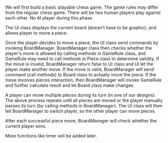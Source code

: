 We will first build a basic playable chess game. The game rules may differ from the regular chess game.
There will be two human players play against each other. No AI player during this phase.

The UI class displays the current board (doesn't have to be graphic), and allows player to move a piece.

Once the player decides to move a piece, the UI class send commands by invoking BoardManager.
BoardManager class then checks whether the player's move is allowed by calling methods in GameRule class,
and GameRule may need to call methods in Piece class to determine validity.
If the move is invalid, BoardManager return false to UI class and UI let the player make another move.
If the move is valid, BoardManager will send command (call methods) to Board class to actually move the piece. If the 
move involves pieces interaction, then BoardManager will invoke GameRule and further calculate result and let 
Board class make changes.

A player can move multiple pieces during its turn (in one of our designs). The above process repeats until all pieces
are moved or the player manually passes its turn (by calling methods in BoardManager).
The UI class will then tell BoardManager to switch player, so the other player can move pieces.

After each successful piece move, BoardManager will check whether the current player wins.

More functions like timer will be added later.
